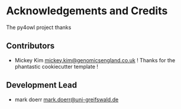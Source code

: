 
# Acknowledgements and Credits

The py4owl project thanks


Contributors
------------

* Mickey Kim <mickey.kim@genomicsengland.co.uk>  ! Thanks for the phantastic cookiecutter template !


Development Lead
----------------

* mark doerr <mark.doerr@uni-greifswald.de>